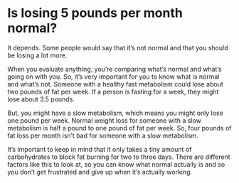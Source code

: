 # Is losing 5 pounds per month normal?

It depends. Some people would say that it’s not normal and that you should be losing a lot more.

When you evaluate anything, you’re comparing what’s normal and what’s going on with you. So, it’s very important for you to know what is normal and what’s not. Someone with a healthy fast metabolism could lose about two pounds of fat per week. If a person is fasting for a week, they might lose about 3.5 pounds.

But, you might have a slow metabolism, which means you might only lose one pound per week. Normal weight loss for someone with a slow metabolism is half a pound to one pound of fat per week. So, four pounds of fat loss per month isn’t bad for someone with a slow metabolism.

It’s important to keep in mind that it only takes a tiny amount of carbohydrates to block fat burning for two to three days. There are different factors like this to look at, so you can know what normal actually is and so you don’t get frustrated and give up when it’s actually working.